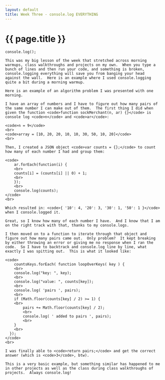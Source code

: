 ```yaml
---
layout: default
title: Week Three - console.log EVERYTHING
---
```


# {{ page.title }}

<p class="blog-text">
    <code>console.log();</code><br>

    This was my big lesson of the week that stretched across morning warmups, class walkthroughs and projects on my own.  When you type a bunch of lines and then run your code, and something is broken, console.logging everything will save you from banging your head against the wall.  Here is an example where I used console.logging quite a bit during a morning warmup.

    Here is an example of an algorithm problem I was presented with one morning.

    I have an array of numbers and I have to figure out how many pairs of the same number I can make out of them.  The first thing I did when given the function <code>function sockMerchant(n, ar) {}</code> is console log <code>n</code> and <code>ar</code>:

    <code>n = 9</code>
    <br>
    <code>array = [10, 20, 20, 10, 10, 30, 50, 10, 20]</code>
    <br>

    Then, I created a JSON object <code>var counts = {};</code> to count how many of each number I had and group them:

    <code>
    	ar.forEach(function(i) {
    	<br>
        counts[i] = (counts[i] || 0) + 1;
        <br>
      	});
      	<br>
        console.log(counts);
    </code>
    <br>

    Which resulted in: <code>{ '10': 4, '20': 3, '30': 1, '50': 1 }</code> when I console.logged it.

    Great, so I know how many of each number I have.  And I know that I am on the right track with that, thanks to my console.logs.

    I then moved on to a function to iterate through that object and figure out how many pairs came out.  Only problem?  It kept breaking by either throwing an error or giving me no response when I ran the code.  So I have to backtrack and console.log line by line, what exactly I was spitting out.  This is what it looked like:

    <code>
    	countsKeys.forEach( function loopOverKeys( key ) {
    	<br>
        console.log("key: ", key);
        <br>
        console.log("value: ", counts[key]);
        <br>
        console.log( 'pairs ', pairs);
        <br>
        if (Math.floor(counts[key] / 2) >= 1) {
        <br>
            pairs += Math.floor(counts[key] / 2);
            <br>
            console.log( ' added to pairs ', pairs);
            <br>
        } 
        <br>
      });
    </code>
    <br>

    I was finally able to <code>return pairs;</code> and get the correct answer (which is <code>3</code>, btw).

    This is a very basic example, but something similar has happened to me in other projects as well as the class during class walkthroughs of projects.  Always console.log!
</p>